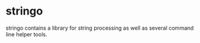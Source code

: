 stringo
=======

stringo contains a library for string processing as well as several command line helper tools.
